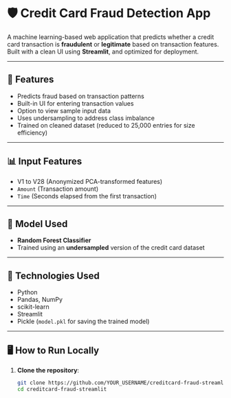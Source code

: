 # 🛡️ Credit Card Fraud Detection App

A machine learning-based web application that predicts whether a credit card transaction is **fraudulent** or **legitimate** based on transaction features. Built with a clean UI using **Streamlit**, and optimized for deployment.

---

## 🚀 Features

- Predicts fraud based on transaction patterns  
- Built-in UI for entering transaction values  
- Option to view sample input data  
- Uses undersampling to address class imbalance  
- Trained on cleaned dataset (reduced to 25,000 entries for size efficiency)

---

## 📊 Input Features

- V1 to V28 (Anonymized PCA-transformed features)  
- `Amount` (Transaction amount)  
- `Time` (Seconds elapsed from the first transaction)

---

## 🧠 Model Used

- **Random Forest Classifier**  
- Trained using an **undersampled** version of the credit card dataset

---

## 🧪 Technologies Used

- Python  
- Pandas, NumPy  
- scikit-learn  
- Streamlit  
- Pickle (`model.pkl` for saving the trained model)

---

## 🖥️ How to Run Locally

1. **Clone the repository**:

   ```bash
   git clone https://github.com/YOUR_USERNAME/creditcard-fraud-streamlit.git
   cd creditcard-fraud-streamlit
